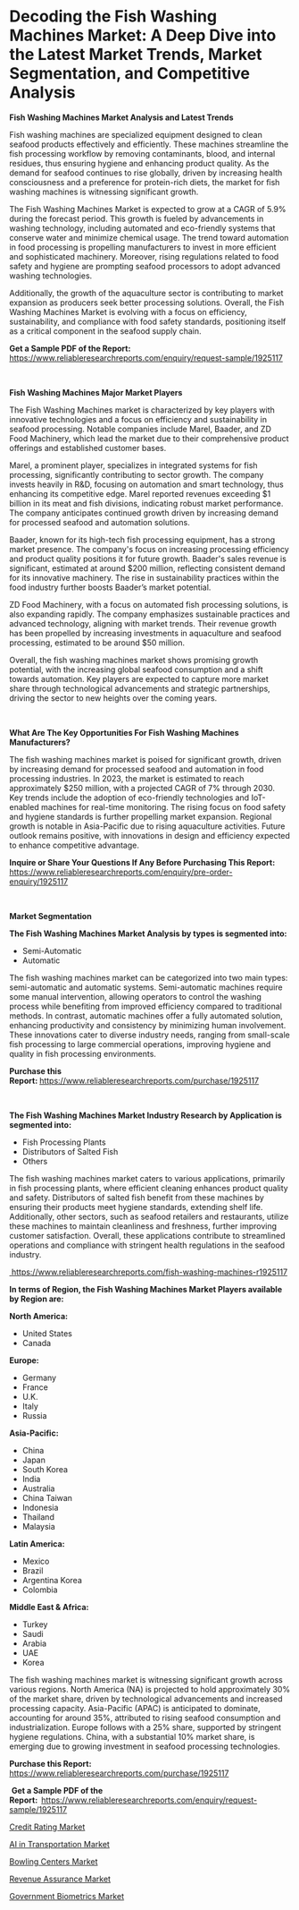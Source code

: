 <p><h1>Decoding the Fish Washing Machines Market: A Deep Dive into the Latest Market Trends, Market Segmentation, and Competitive Analysis</h1></p><p><strong>Fish Washing Machines Market Analysis and Latest Trends</strong></p>
<p><p>Fish washing machines are specialized equipment designed to clean seafood products effectively and efficiently. These machines streamline the fish processing workflow by removing contaminants, blood, and internal residues, thus ensuring hygiene and enhancing product quality. As the demand for seafood continues to rise globally, driven by increasing health consciousness and a preference for protein-rich diets, the market for fish washing machines is witnessing significant growth.</p><p>The Fish Washing Machines Market is expected to grow at a CAGR of 5.9% during the forecast period. This growth is fueled by advancements in washing technology, including automated and eco-friendly systems that conserve water and minimize chemical usage. The trend toward automation in food processing is propelling manufacturers to invest in more efficient and sophisticated machinery. Moreover, rising regulations related to food safety and hygiene are prompting seafood processors to adopt advanced washing technologies.</p><p>Additionally, the growth of the aquaculture sector is contributing to market expansion as producers seek better processing solutions. Overall, the Fish Washing Machines Market is evolving with a focus on efficiency, sustainability, and compliance with food safety standards, positioning itself as a critical component in the seafood supply chain.</p></p>
<p><strong>Get a Sample PDF of the Report:&nbsp;</strong> <a href="https://www.reliableresearchreports.com/enquiry/request-sample/1925117?utm_campaign=1509&utm_medium=2&utm_source=Github&utm_content=ia&utm_term=24102024&utm_id=fish-washing-machines">https://www.reliableresearchreports.com/enquiry/request-sample/1925117</a></p>
<p>&nbsp;</p>
<p><strong>Fish Washing Machines Major Market Players</strong></p>
<p><p>The Fish Washing Machines market is characterized by key players with innovative technologies and a focus on efficiency and sustainability in seafood processing. Notable companies include Marel, Baader, and ZD Food Machinery, which lead the market due to their comprehensive product offerings and established customer bases.</p><p>Marel, a prominent player, specializes in integrated systems for fish processing, significantly contributing to sector growth. The company invests heavily in R&D, focusing on automation and smart technology, thus enhancing its competitive edge. Marel reported revenues exceeding $1 billion in its meat and fish divisions, indicating robust market performance. The company anticipates continued growth driven by increasing demand for processed seafood and automation solutions.</p><p>Baader, known for its high-tech fish processing equipment, has a strong market presence. The company's focus on increasing processing efficiency and product quality positions it for future growth. Baader's sales revenue is significant, estimated at around $200 million, reflecting consistent demand for its innovative machinery. The rise in sustainability practices within the food industry further boosts Baader’s market potential.</p><p>ZD Food Machinery, with a focus on automated fish processing solutions, is also expanding rapidly. The company emphasizes sustainable practices and advanced technology, aligning with market trends. Their revenue growth has been propelled by increasing investments in aquaculture and seafood processing, estimated to be around $50 million.</p><p>Overall, the fish washing machines market shows promising growth potential, with the increasing global seafood consumption and a shift towards automation. Key players are expected to capture more market share through technological advancements and strategic partnerships, driving the sector to new heights over the coming years.</p></p>
<p>&nbsp;</p>
<p><strong>What Are The Key Opportunities For Fish Washing Machines Manufacturers?</strong></p>
<p><p>The fish washing machines market is poised for significant growth, driven by increasing demand for processed seafood and automation in food processing industries. In 2023, the market is estimated to reach approximately $250 million, with a projected CAGR of 7% through 2030. Key trends include the adoption of eco-friendly technologies and IoT-enabled machines for real-time monitoring. The rising focus on food safety and hygiene standards is further propelling market expansion. Regional growth is notable in Asia-Pacific due to rising aquaculture activities. Future outlook remains positive, with innovations in design and efficiency expected to enhance competitive advantage.</p></p>
<p><strong>Inquire or Share Your Questions If Any Before Purchasing This Report:</strong> <a href="https://www.reliableresearchreports.com/enquiry/pre-order-enquiry/1925117?utm_campaign=1509&utm_medium=2&utm_source=Github&utm_content=ia&utm_term=24102024&utm_id=fish-washing-machines">https://www.reliableresearchreports.com/enquiry/pre-order-enquiry/1925117</a></p>
<p>&nbsp;</p>
<p><strong>Market Segmentation</strong></p>
<p><strong>The Fish Washing Machines Market Analysis by types is segmented into:</strong></p>
<p><ul><li>Semi-Automatic</li><li>Automatic</li></ul></p>
<p><p>The fish washing machines market can be categorized into two main types: semi-automatic and automatic systems. Semi-automatic machines require some manual intervention, allowing operators to control the washing process while benefiting from improved efficiency compared to traditional methods. In contrast, automatic machines offer a fully automated solution, enhancing productivity and consistency by minimizing human involvement. These innovations cater to diverse industry needs, ranging from small-scale fish processing to large commercial operations, improving hygiene and quality in fish processing environments.</p></p>
<p><strong>Purchase this Report:&nbsp;</strong><a href="https://www.reliableresearchreports.com/purchase/1925117?utm_campaign=1509&utm_medium=2&utm_source=Github&utm_content=ia&utm_term=24102024&utm_id=fish-washing-machines">https://www.reliableresearchreports.com/purchase/1925117</a></p>
<p>&nbsp;</p>
<p><strong>The Fish Washing Machines Market Industry Research by Application is segmented into:</strong></p>
<p><ul><li>Fish Processing Plants</li><li>Distributors of Salted Fish</li><li>Others</li></ul></p>
<p><p>The fish washing machines market caters to various applications, primarily in fish processing plants, where efficient cleaning enhances product quality and safety. Distributors of salted fish benefit from these machines by ensuring their products meet hygiene standards, extending shelf life. Additionally, other sectors, such as seafood retailers and restaurants, utilize these machines to maintain cleanliness and freshness, further improving customer satisfaction. Overall, these applications contribute to streamlined operations and compliance with stringent health regulations in the seafood industry.</p></p>
<p><a href="https://www.reliableresearchreports.com/fish-washing-machines-r1925117?utm_campaign=1509&utm_medium=2&utm_source=Github&utm_content=ia&utm_term=24102024&utm_id=fish-washing-machines">&nbsp;https://www.reliableresearchreports.com/fish-washing-machines-r1925117</a></p>
<p><strong>In terms of Region, the Fish Washing Machines Market Players available by Region are:</strong></p>
<p>
    <p> <strong> North America: </strong>
        <ul>
            <li>United States</li>
            <li>Canada</li>
        </ul>
        </p> 
    <p> <strong> Europe: </strong>
        <ul>
            <li>Germany</li>
            <li>France</li>
            <li>U.K.</li>
            <li>Italy</li>
            <li>Russia</li>
        </ul>
        </p> 
    <p> <strong> Asia-Pacific: </strong>
        <ul>
            <li>China</li>
            <li>Japan</li>
            <li>South Korea</li>
            <li>India</li>
            <li>Australia</li>
            <li>China Taiwan</li>
            <li>Indonesia</li>
            <li>Thailand</li>
            <li>Malaysia</li>
        </ul>
        </p> 
    <p> <strong> Latin America: </strong>
        <ul>
            <li>Mexico</li>
            <li>Brazil</li>
            <li>Argentina Korea</li>
            <li>Colombia</li>
        </ul>
        </p> 
    <p> <strong> Middle East & Africa: </strong>
        <ul>
            <li>Turkey</li>
            <li>Saudi</li>
            <li>Arabia</li>
            <li>UAE</li>
            <li>Korea</li>
        </ul>
    </p>
    </p>
<p><p>The fish washing machines market is witnessing significant growth across various regions. North America (NA) is projected to hold approximately 30% of the market share, driven by technological advancements and increased processing capacity. Asia-Pacific (APAC) is anticipated to dominate, accounting for around 35%, attributed to rising seafood consumption and industrialization. Europe follows with a 25% share, supported by stringent hygiene regulations. China, with a substantial 10% market share, is emerging due to growing investment in seafood processing technologies.</p></p>
<p><strong>Purchase this Report: </strong><a href="https://www.reliableresearchreports.com/purchase/1925117?utm_campaign=1509&utm_medium=2&utm_source=Github&utm_content=ia&utm_term=24102024&utm_id=fish-washing-machines">https://www.reliableresearchreports.com/purchase/1925117</a></p>
<p>&nbsp;<strong>Get a Sample PDF of the Report:&nbsp;&nbsp;</strong><a href="https://www.reliableresearchreports.com/enquiry/request-sample/1925117?utm_campaign=1509&utm_medium=2&utm_source=Github&utm_content=ia&utm_term=24102024&utm_id=fish-washing-machines">https://www.reliableresearchreports.com/enquiry/request-sample/1925117</a></p>
<p><strong></strong></p>
<p><p><a href="https://www.linkedin.com/pulse/credit-rating-market-analysis-report-global-insights-nws7e?utm_campaign=1509&utm_medium=2&utm_source=Github&utm_content=ia&utm_term=24102024&utm_id=fish-washing-machines">Credit Rating Market</a></p><p><a href="https://www.linkedin.com/pulse/ai-transportation-market-size-share-trends-analysis-6phle?utm_campaign=1509&utm_medium=2&utm_source=Github&utm_content=ia&utm_term=24102024&utm_id=fish-washing-machines">AI in Transportation Market</a></p><p><a href="https://www.linkedin.com/pulse/bowling-centers-market-innovations-trends-comprehensive-da71e?utm_campaign=1509&utm_medium=2&utm_source=Github&utm_content=ia&utm_term=24102024&utm_id=fish-washing-machines">Bowling Centers Market</a></p><p><a href="https://www.linkedin.com/pulse/sustainability-trends-revenue-assurance-industry-market-implications-opbde?utm_campaign=1509&utm_medium=2&utm_source=Github&utm_content=ia&utm_term=24102024&utm_id=fish-washing-machines">Revenue Assurance Market</a></p><p><a href="https://www.linkedin.com/pulse/surfing-government-biometrics-wave-riding-market-txzpe?utm_campaign=1509&utm_medium=2&utm_source=Github&utm_content=ia&utm_term=24102024&utm_id=fish-washing-machines">Government Biometrics Market</a></p></p>